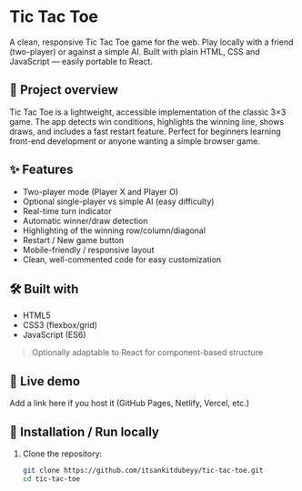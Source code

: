 # Tic Tac Toe

A clean, responsive Tic Tac Toe game for the web. Play locally with a friend (two-player) or against a simple AI. Built with plain HTML, CSS and JavaScript — easily portable to React.

## 🎯 Project overview
Tic Tac Toe is a lightweight, accessible implementation of the classic 3×3 game. The app detects win conditions, highlights the winning line, shows draws, and includes a fast restart feature. Perfect for beginners learning front-end development or anyone wanting a simple browser game.

## ✨ Features
- Two-player mode (Player X and Player O)
- Optional single-player vs simple AI (easy difficulty)
- Real-time turn indicator
- Automatic winner/draw detection
- Highlighting of the winning row/column/diagonal
- Restart / New game button
- Mobile-friendly / responsive layout
- Clean, well-commented code for easy customization

## 🛠️ Built with
- HTML5
- CSS3 (flexbox/grid)
- JavaScript (ES6)
> Optionally adaptable to React for component-based structure

## 🚀 Live demo
Add a link here if you host it (GitHub Pages, Netlify, Vercel, etc.)

## 🔁 Installation / Run locally
1. Clone the repository:
   ```bash
   git clone https://github.com/itsankitdubeyy/tic-tac-toe.git
   cd tic-tac-toe
